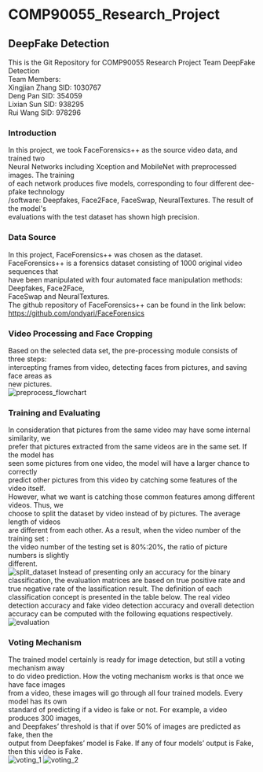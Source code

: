 # COMP90055_Research_Project
## DeepFake Detection
This is the Git Repository for COMP90055 Research Project Team DeepFake Detection  
Team Members:  
Xingjian Zhang  SID: 1030767  
Deng Pan        SID: 354059  
Lixian Sun      SID: 938295  
Rui Wang        SID: 978296  

### Introduction
In  this  project,  we took  FaceForensics++ as  the source  video data,  and  trained two  
Neural Networks including  Xception  and  MobileNet with preprocessed images. The training  
of each network produces five models, corresponding to four different dee-pfake technology  
/software: Deepfakes,  Face2Face, FaceSwap,  NeuralTextures.  The  result of  the  model's  
evaluations with the test dataset has shown high precision.  

### Data Source
In this project, FaceForensics++ was chosen as the dataset.  
FaceForensics++ is a forensics dataset consisting  of  1000 original video  sequences that  
have been manipulated with four automated face manipulation methods: Deepfakes, Face2Face,  
FaceSwap and NeuralTextures.  
The github repository of FaceForensics++ can be found in the link below:  
https://github.com/ondyari/FaceForensics  

### Video Processing and Face Cropping
Based on  the  selected  data  set,  the pre-processing module consists  of  three  steps:  
intercepting  frames  from video,  detecting faces from pictures, and saving face areas as  
new pictures.  
![preprocess_flowchart]()

### Training and Evaluating
In consideration that pictures from the same video may have some internal  similarity,  we  
prefer that pictures extracted from the same videos  are in the same set. If the model has  
seen some pictures from one video, the model  will  have  a  larger  chance  to  correctly  
predict other pictures from this video by catching some  features  of  the  video  itself.  
However, what we want is catching those common features  among  different videos. Thus, we  
choose to split the dataset by video instead of by pictures. The average length of  videos  
are different from each  other. As a result,  when the video number of the training  set :  
the video number of the testing set is 80%:20%,  the ratio of picture numbers is  slightly  
different.  
![split_dataset]()
Instead of presenting only an accuracy  for  the  binary  classification,  the  evaluation
matrices are based on true positive rate and  true  negative  rate  of  the  lassification 
result. The  definition of each classification  concept is  presented in  the table below.
The real video detection accuracy and fake video detection accuracy and overall  detection 
accuracy can be computed with the following equations respectively.
![evaluation]()

### Voting Mechanism
The trained model certainly is ready for image detection, but still a voting mechanism away  
to do video prediction. How the voting mechanism works is  that once  we  have face  images  
from a video, these images will go through all four trained models. Every model has its own  
standard of predicting if a video is fake or not. For example, a video produces 300 images,  
and Deepfakes’ threshold is that if over 50%  of images  are  predicted  as  fake, then the  
output  from  Deepfakes’  model is Fake. If any of  four models’  output is Fake, then this 
video is Fake.  
![voting_1]()
![voting_2]()





